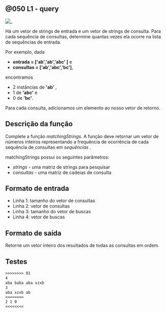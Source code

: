 ## @050 L1 - query

![_](https://raw.githubusercontent.com/qxcodeed/arcade/master/base/050/cover.jpg)

Há um vetor de strings de entrada e um vetor de strings de consulta. Para cada sequência de consultas, determine quantas vezes ela ocorre na lista de sequências de entrada.

Por exemplo, dada

- **entrada = ['ab','ab','abc' ]** e
- **consultas = ['ab','abc','bc']**,

encontramos

- 2 instâncias de **'ab'** ,
- 1 de **'abc'** e
- 0 de **'bc'**.

Para cada consulta, adicionamos um elemento ao nosso vetor de retorno. 

## Descrição da função

Complete a função *matchingStrings*. A função deve retornar um vetor de números inteiros representando a frequência de ocorrência de cada sequência de consultas em *sequências* .

matchingStrings possui os seguintes parâmetros:

- *strings* - uma matriz de strings para pesquisar
- *consultas* - uma matriz de cadeias de consulta

## Formato de entrada

- Linha 1: tamanho do vetor de consultas
- Linha 2: vetor de consultas
- Linha 3: tamanho do vetor de buscas
- Linha 4: vetor de buscas

## Formato de saída

Retorne um vetor inteiro dos resultados de todas as consultas em ordem.

## Testes

```txt
>>>>>>>> 01
4 
aba baba aba xzxb 
3
aba xzxb ab
========
2 1 0
<<<<<<<<
```
